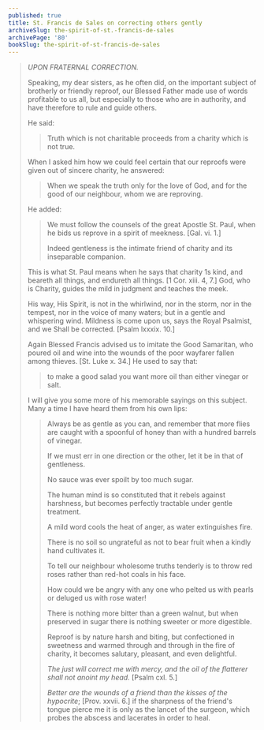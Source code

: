 ```yaml
---
published: true
title: St. Francis de Sales on correcting others gently
archiveSlug: the-spirit-of-st.-francis-de-sales
archivePage: '80'
bookSlug: the-spirit-of-st-francis-de-sales
---
```


> *UPON FRATERNAL CORRECTION.*
> 
> Speaking, my dear sisters, as he often did, on the important subject of brotherly or friendly reproof, our Blessed Father made use of words profitable to us all, but especially to those who are in authority, and have therefore to rule and guide others.
> 
> He said:
> 
>> Truth which is not charitable proceeds from a charity which is not true.
> 
> When I asked him how we could feel certain that our reproofs were given out of sincere charity, he answered:
> 
>> When we speak the truth only for the love of God, and for the good of our neighbour, whom we are reproving.
> 
> He added:
> 
>> We must follow the counsels of the great Apostle St. Paul, when he bids us reprove in a spirit of meekness. [Gal. vi. 1.]
>> 
>> Indeed gentleness is the intimate friend of charity and its inseparable companion.
> 
> This is what St. Paul means when he says that charity 1s kind, and beareth all things, and endureth all things. [1 Cor. xiii. 4, 7.] God, who is Charity, guides the mild in judgment and teaches the meek.
> 
> His way, His Spirit, is not in the whirlwind, nor in the storm, nor in the tempest, nor in the voice of many waters; but in a gentle and whispering wind. Mildness is come upon us, says the Royal Psalmist, and we Shall be corrected. [Psalm lxxxix. 10.]
> 
> Again Blessed Francis advised us to imitate the Good Samaritan, who poured oil and wine into the wounds of the poor wayfarer fallen among thieves. [St. Luke x. 34.] He used to say that:
> 
>> to make a good salad you want more oil than either vinegar or salt.
> 
> I will give you some more of his memorable sayings on this subject. Many a time I have heard them from his own lips:
> 
>> Always be as gentle as you can, and remember that more flies are caught with a spoonful of honey than with a hundred barrels of vinegar.
>> 
>> If we must err in one direction or the other, let it be in that of gentleness.
>> 
>> No sauce was ever spoilt by too much sugar.
>> 
>> The human mind is so constituted that it rebels against harshness, but becomes perfectly tractable under gentle treatment.
>> 
>> A mild word cools the heat of anger, as water extinguishes fire.
>> 
>> There is no soil so ungrateful as not to bear fruit when a kindly hand cultivates it.
>> 
>> To tell our neighbour wholesome truths tenderly is to throw red roses rather than red-hot coals in his face.
>> 
>> How could we be angry with any one who pelted us with pearls or deluged us with rose water!
>> 
>> There is nothing more bitter than a green walnut, but when preserved in sugar there is nothing sweeter or more digestible.
>> 
>> Reproof is by nature harsh and biting, but confectioned in sweetness and warmed through and through in the fire of charity, it becomes salutary, pleasant, and even delightful.
>> 
>> *The just will correct me with mercy, and the oil of the flatterer shall not anoint my head.* [Psalm cxl. 5.]
>> 
>> *Better are the wounds of a friend than the kisses of the hypocrite*; [Prov. xxvii. 6.] if the sharpness of the friend's tongue pierce me it is only as the lancet of the surgeon, which probes the abscess and lacerates in order to heal.
